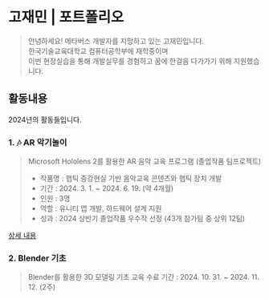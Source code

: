 # 고재민 | 포트폴리오
> 안녕하세요! 메타버스 개발자를 지망하고 있는 고재민입니다.  
> 한국기술교육대학교 컴퓨터공학부에 재학중이며  
> 이번 현장실습을 통해 개발실무를 경험하고 꿈에 한걸음 다가가기 위해 지원했습니다.
> 
## 활동내용
2024년의 활동들입니다.
### 1. 🎶 AR 악기놀이
> Microsoft Hololens 2를 활용한 AR 음악 교육 프로그램 (졸업작품 팀프로젝트)  
> - 작품명 : 햅틱 증강현실 기반 음악교육 콘텐츠와 햅틱 장치 개발  
> - 기간 : 2024. 3. 1. ~ 2024. 6. 19. (약 4개월)  
> - 인원 : 3명  
> - 역할 : 유니티 앱 개발, 하드웨어 설계 지원  
> - 성과 : 2024 상반기 졸업작품 우수작 선정 (43개 참가팀 중 상위 12팀)

[상세 내용](https://github.com/kojaemin515/AR-Musical-Edu)


### 2. Blender 기초
> Blender를 활용한 3D 모델링 기초 교육 수료
> 기간 : 2024. 10. 31. ~ 2024. 11. 12. (2주)
